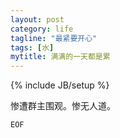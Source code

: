 ```yaml
---
layout: post
category: life
tagline: "最紧要开心"
tags: [水]
mytitle: 满满的一天都是累
---
```


{% include JB/setup %}

惨遭群主围观。惨无人道。

`EOF`



